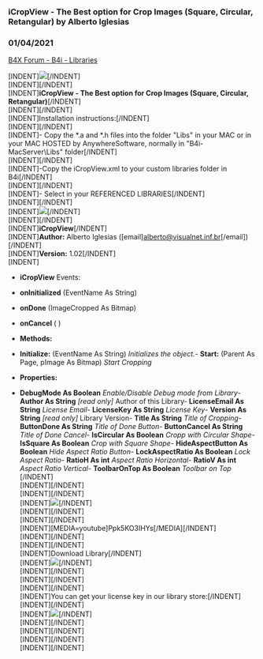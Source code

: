 ### iCropView - The Best option for Crop Images (Square, Circular, Retangular) by Alberto Iglesias
### 01/04/2021
[B4X Forum - B4i - Libraries](https://www.b4x.com/android/forum/threads/98013/)

[INDENT]![](https://vnsoft.es/download/b4i/icropview/iCropView.png)[/INDENT]  
[INDENT][/INDENT]  
[INDENT]**iCropView - The Best option for Crop Images (Square, Circular, Retangular)**[/INDENT]  
[INDENT][/INDENT]  
[INDENT]Installation instructions:[/INDENT]  
[INDENT][/INDENT]  
[INDENT]- Copy the \*.a and \*.h files into the folder "Libs" in your MAC or in your MAC HOSTED by AnywhereSoftware, normally in "B4i-MacServer\Libs" folder[/INDENT]  
[INDENT][/INDENT]  
[INDENT]-Copy the iCropView.xml to your custom libraries folder in B4i[/INDENT]  
[INDENT][/INDENT]  
[INDENT]- Select in your REFERENCED LIBRARIES[/INDENT]  
[INDENT][/INDENT]  
[INDENT]![](https://vnsoft.es/download/b4i/icropview/reference.png)[/INDENT]  
[INDENT][/INDENT]  
[INDENT]**iCropView**[/INDENT]  
[INDENT]**Author:** Alberto Iglesias ([email]alberto@visualnet.inf.br[/email])[/INDENT]  
[INDENT]**Version:** 1.02[/INDENT]  
[INDENT]

- **iCropView**
Events:

- **onInitialized** (EventName As String)
- **onDone** (ImageCropped As Bitmap)
- **onCancel** ( )

- **Methods:**

- **Initialize:** (EventName As String)
*Initializes the object.*- **Start:** (Parent As Page, pImage As Bitmap)
*Start Cropping*
- **Properties:**

- **DebugMode As Boolean**
*Enable/Disable Debug mode from Library*- **Author As String** *[read only]*
Author of this Library- **LicenseEmail As String**
*License Email*- **LicenseKey As **String****
*License Key*- **Version As String** *[read only]*
Library Version- **Title As String**
*Title of Cropping*- **ButtonDone As String**
*Title of Done Button*- **ButtonCancel As String**
*Title of Done Cancel*- **IsCircular As **Boolean****
*Cropp with Circular Shape*- **IsSquare As **Boolean****
*Crop with Square Shape*- **HideAspectButton As **Boolean****
*Hide Aspect Ratio Button*- **LockAspectRatio As **Boolean****
*Lock Aspect Ratio*- **RatioH As int**
*Aspect Ratio Horizontal*- **RatioV As int**
*Aspect Ratio Vertical*- **ToolbarOnTop As **Boolean****
*Toolbar on Top*
[/INDENT]  
[INDENT][/INDENT]  
[INDENT][/INDENT]  
[INDENT]![](https://vnsoft.es/download/b4i/icropview/screen1.png)[/INDENT]  
[INDENT][/INDENT]  
[INDENT][/INDENT]  
[INDENT][MEDIA=youtube]Ppk5KO3IHYs[/MEDIA][/INDENT]  
[INDENT][/INDENT]  
[INDENT][/INDENT]  
[INDENT]Download Library[/INDENT]  
[INDENT][![](https://vnsoft.es/images/misc/download.png)](https://vnsoft.es/download/b4i/icropview/iCropView102.zip)[/INDENT]  
[INDENT][/INDENT]  
[INDENT][/INDENT]  
[INDENT][/INDENT]  
[INDENT]You can get your license key in our library store:[/INDENT]  
[INDENT][/INDENT]  
[INDENT][![](http://vnsoft.es/images/misc/shopnow.png)](http://visualnet.inf.br/store)[/INDENT]  
[INDENT][/INDENT]  
[INDENT][/INDENT]  
[INDENT][/INDENT]  
[INDENT][/INDENT]